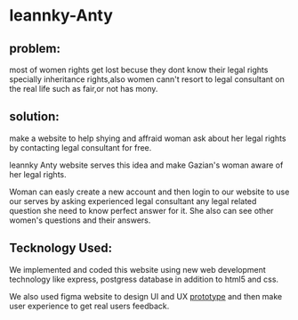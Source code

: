 # leannky-Anty
## problem:
most of women rights get lost becuse they dont know their legal rights specially inheritance rights,also women cann't resort to legal consultant on the real life such as fair,or not has mony.

## solution:
make a website to help shying and affraid woman ask about her legal rights by contacting legal consultant for free.

leannky Anty website serves this idea and make Gazian's woman aware of her legal rights.

Woman can easly create a new account and then login to our website to use our serves by asking experienced legal consultant any legal related question she need to know perfect answer for it. She also can see other women's questions and their answers. 

## Tecknology Used:
We implemented and coded this website using new web development technology like express, postgress database in addition to html5 and css.

We also used figma website to design UI and UX [prototype](https://www.figma.com/file/Ccf3FqdidXR2o2YMmbKmOxh4/Leannky-Anty?node-id=0%3A1) and then make user experience to get real users feedback.

